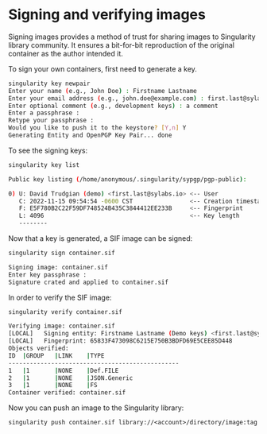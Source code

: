 # Signing and verifying images

Signing images provides a method of trust for sharing images to Singularity library community. It ensures a bit-for-bit reproduction of the original container as the author intended it.

To sign your own containers, first need to generate a key.

```bash
singularity key newpair
Enter your name (e.g., John Doe) : Firstname Lastname
Enter your email address (e.g., john.doe@example.com) : first.last@sylabs.io
Enter optional comment (e.g., development keys) : a comment
Enter a passphrase :
Retype your passphrase :
Would you like to push it to the keystore? [Y,n] Y
Generating Entity and OpenPGP Key Pair... done
```

To see the signing keys:

```bash
singularity key list

Public key listing (/home/anonymous/.singularity/sypgp/pgp-public):

0) U: David Trudgian (demo) <first.last@sylabs.io> <-- User
   C: 2022-11-15 09:54:54 -0600 CST                <-- Creation timestamp
   F: E5F780B2C22F59DF748524B435C3844412EE233B     <-- Fingerprint
   L: 4096                                         <-- Key length
   --------
```

Now that a key is generated, a SIF image can be signed:

```bash
singularity sign container.sif

Signing image: container.sif
Enter key passphrase :
Signature crated and applied to container.sif
```

In order to verify the SIF image:

```bash
singularity verify container.sif

Verifying image: container.sif
[LOCAL]   Signing entity: Firstname Lastname (Demo keys) <first.last@sylabs.io>
[LOCAL]   Fingerprint: 65833F473098C6215E750B3BDFD69E5CEE85D448
Objects verified:
ID  |GROUP   |LINK    |TYPE
------------------------------------------------
1   |1       |NONE    |Def.FILE
2   |1       |NONE    |JSON.Generic
3   |1       |NONE    |FS
Container verified: container.sif
```

Now you can push an image to the Singularity library:

`singularity push container.sif library://<account>/directory/image:tag`
